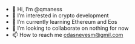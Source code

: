 - 👋 Hi, I’m @qmaness
- 👀 I’m interested in crypto development
- 🌱 I’m currently learning Ethereum and Eos
- 💞️ I’m looking to collaborate on nothing for now
- 📫 How to reach me cdasnevesm@gmil.com

<!---
qmaness/qmaness is a ✨ special ✨ repository because its `README.md` (this file) appears on your GitHub profile.
You can click the Preview link to take a look at your changes.
--->
